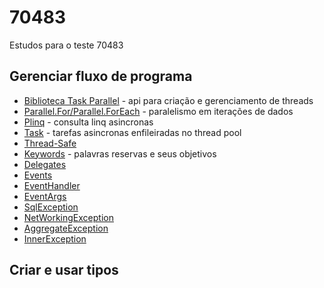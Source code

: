 # 70483
Estudos para o teste 70483

## Gerenciar fluxo de programa
  - [Biblioteca Task Parallel](https://docs.microsoft.com/pt-br/dotnet/standard/parallel-programming/task-parallel-library-tpl) - api para criação e gerenciamento de threads
  - [Parallel.For/Parallel.ForEach](https://docs.microsoft.com/pt-br/dotnet/standard/parallel-programming/data-parallelism-task-parallel-library) - paralelismo em iterações de dados
  - [Plinq](https://docs.microsoft.com/pt-br/dotnet/standard/parallel-programming/parallel-linq-plinq) - consulta linq asincronas
  - [Task](https://docs.microsoft.com/pt-br/dotnet/standard/parallel-programming/task-based-asynchronous-programming) - tarefas asincronas enfileiradas no thread pool
  - [Thread-Safe](https://docs.microsoft.com/pt-br/dotnet/standard/collections/thread-safe/)
  - [Keywords](https://docs.microsoft.com/pt-br/dotnet/csharp/language-reference/keywords/statement-keywords) - palavras reservas e seus objetivos
  - [Delegates](https://docs.microsoft.com/pt-br/dotnet/csharp/programming-guide/delegates/using-delegates)
  - [Events](https://www.tutorialsteacher.com/csharp/csharp-event)
  - [EventHandler](https://docs.microsoft.com/pt-br/dotnet/api/system.eventhandler?view=netframework-4.8)
  - [EventArgs](https://docs.microsoft.com/pt-br/dotnet/api/system.eventargs?view=netframework-4.8)
  - [SqlException](https://docs.microsoft.com/pt-br/dotnet/api/system.data.sqlclient.sqlexception?view=netframework-4.8)
  - [NetWorkingException](https://docs.microsoft.com/en-us/dotnet/api/microsoft.informationprotection.exceptions.networkexception?view=mipsdk-dotnet)
  - [AggregateException](https://docs.microsoft.com/pt-br/dotnet/api/system.aggregateexception?view=netframework-4.8)
  - [InnerException](https://docs.microsoft.com/pt-br/dotnet/api/system.exception.innerexception?view=netframework-4.8)
  
  
 ## Criar e usar tipos
